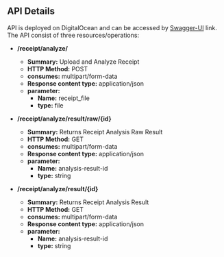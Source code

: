 ## API Details

API is deployed on DigitalOcean and can be accessed by [Swagger-UI](http://68.183.137.125:8888/api/) link. The API consist of three resources/operations:

 - **/receipt/analyze/**
	 - **Summary:** Upload and Analyze Receipt
	 - **HTTP Method:** POST
	 - **consumes:** multipart/form-data
	 - **Response content type:** application/json
	 - **parameter:** 
		 - **Name:** receipt_file
		 - **type:** file


 - **/receipt/analyze/result/raw/{id}**
	 - **Summary:** Returns Receipt Analysis Raw Result
	 - **HTTP Method:** GET
	 - **consumes:** multipart/form-data
	 - **Response content type:** application/json
	 - **parameter:** 
		 - **Name:** analysis-result-id
		 - **type:** string


 - **/receipt/analyze/result/{id}**
	 - **Summary:** Returns Receipt Analysis Result
	 - **HTTP Method:** GET
	 - **consumes:** multipart/form-data
	 - **Response content type:** application/json
	 - **parameter:** 
		 - **Name:** analysis-result-id
		 - **type:** string
